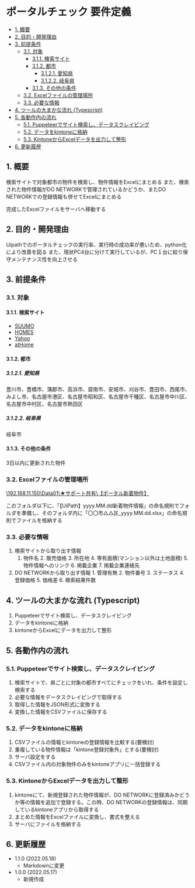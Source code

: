 # ポータルチェック 要件定義 <!-- omit in toc -->

- [1. 概要](#1-概要)
- [2. 目的・開発理由](#2-目的開発理由)
- [3. 前提条件](#3-前提条件)
  - [3.1. 対象](#31-対象)
    - [3.1.1. 検索サイト](#311-検索サイト)
    - [3.1.2. 都市](#312-都市)
      - [3.1.2.1. 愛知県](#3121-愛知県)
      - [3.1.2.2. 岐阜県](#3122-岐阜県)
    - [3.1.3. その他の条件](#313-その他の条件)
  - [3.2. Excelファイルの管理場所](#32-excelファイルの管理場所)
  - [3.3. 必要な情報](#33-必要な情報)
- [4. ツールの大まかな流れ (Typescript)](#4-ツールの大まかな流れ-typescript)
- [5. 各動作内の流れ](#5-各動作内の流れ)
  - [5.1. Puppeteerでサイト検索し、データスクレイピング](#51-puppeteerでサイト検索しデータスクレイピング)
  - [5.2. データをkintoneに格納](#52-データをkintoneに格納)
  - [5.3. KintoneからExcelデータを出力して整形](#53-kintoneからexcelデータを出力して整形)
- [6. 更新履歴](#6-更新履歴)

## 1. 概要

検索サイトで対象都市の物件を検索し、物件情報をExcelにまとめる
また、検索された物件情報がDO NETWORKで管理されているかどうか、またDO NETWORKでの登録情報も併せてExcelにまとめる

完成したExcelファイルをサーバへ移動する

## 2. 目的・開発理由

Uipathでのポータルチェックの実行率、実行時の成功率が悪いため、python化により改善を図る
また、現状PC4台に分けて実行しているが、PC１台に絞り保守メンテナンス性を向上させる

## 3. 前提条件

### 3.1. 対象

#### 3.1.1. 検索サイト

- [SUUMO](https://suumo.jp/tokai/)
- [HOMES](https://www.homes.co.jp/)
- [Yahoo](https://realestate.yahoo.co.jp/)
- [atHome](https://www.athome.co.jp/)

#### 3.1.2. 都市

##### 3.1.2.1. 愛知県

豊川市、豊橋市、蒲郡市、高浜市、碧南市、安城市、刈谷市、豊田市、西尾市、みよし市、名古屋市港区、名古屋市昭和区、名古屋市千種区、名古屋市中川区、名古屋市中村区、名古屋市熱田区

##### 3.1.2.2. 岐阜県

岐阜市

#### 3.1.3. その他の条件

3日以内に更新された物件

### 3.2. Excelファイルの管理場所

[\\192.168.11.150\Data01\★サポート共有\【ポータル新着物件】](file://192.168.11.150/Data01/★サポート共有/【ポータル新着物件】)

このフォルダ以下に、「【UiPath】yyyy.MM.dd新着物件情報」の命名規則でフォルダを準備し、そのフォルダ内に「〇〇市△△区_yyyy.MM.dd.xlsx」の命名規則でファイルを格納する

### 3.3. 必要な情報

1. 検索サイトから取り出す情報
   1.	物件名
		2.	販売価格
		3.	所在地
		4.	専有面積(マンション以外は土地面積)
		5.	物件情報へのリンク
		6.	掲載企業
		7.	掲載企業連絡先
2.	DO NETWORKから取り出す情報
		1.	管理有無
		2.	物件番号
		3.	ステータス
		4.	登録価格
		5.	価格差
		6.	検索結果件数

## 4. ツールの大まかな流れ (Typescript)

1.	Puppeteerでサイト検索し、データスクレイピング
2.	データをkintoneに格納
3.	kintoneからExcelにデータを出力して整形

## 5. 各動作内の流れ

### 5.1. Puppeteerでサイト検索し、データスクレイピング

1. 検索サイトで、県ごとに対象の都市すべてにチェックをいれ、条件を設定し検索する
2. 必要な情報をデータスクレイピングで取得する
3. 取得した情報をJSON形式に変換する
4. 変換した情報をCSVファイルに保存する

### 5.2. データをkintoneに格納

1. CSVファイルの情報とkintoneの登録情報を比較する(要検討)
2. 重複している物件情報は「kintone登録対象外」とする(要検討)
3. サーバ設定をする
4. CSVファイル内の対象物件のみをkintoneアプリに一括登録する

### 5.3. KintoneからExcelデータを出力して整形

1. kintoneにて、新規登録された物件情報が、DO NETWORKに登録済みかどうか等の情報を追加で登録する。この時、DO NETWORKの登録情報は、同期しているkintoneアプリから取得する
2. まとめた情報をExcelファイルに変換し、書式を整える
3. サーバにファイルを格納する

## 6. 更新履歴

- 1.1.0 (2022.05.18)
  - Markdownに変更
- 1.0.0 (2022.05.17)
  - 新規作成
